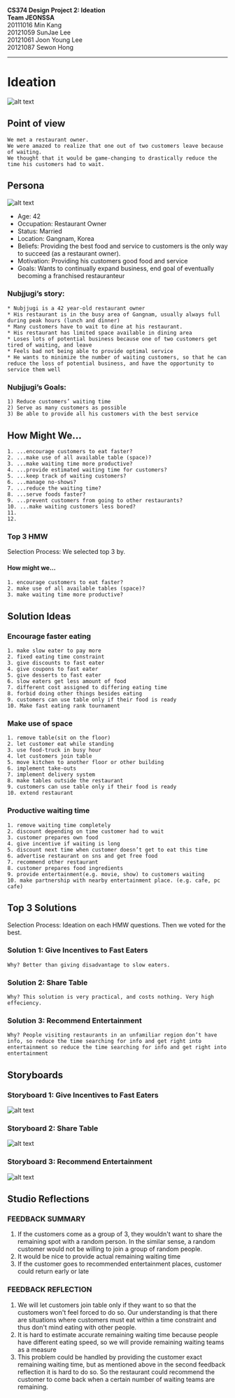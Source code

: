 **CS374 Design Project 2: Ideation**  
**Team JEONSSA**  
20111016 Min Kang  
20121059 SunJae Lee  
20121061 Joon Young Lee  
20121087 Sewon Hong

---

# Ideation
 ![alt text](title.PNG "Title: Shorter Waiting Make Dining Out Great Again")
 
## Point of view
	We met a restaurant owner.  
	We were amazed to realize that one out of two customers leave because of waiting.  
	We thought that it would be game-changing to drastically reduce the time his customers had to wait.

## Persona
 ![alt text](nubjjugi.PNG "Figure1. Nubjjugi, the persona")
 
* Age: 42
* Occupation: Restaurant Owner
* Status: Married
* Location: Gangnam, Korea
* Beliefs: Providing the best food and service to customers is the only way to succeed (as a restaurant owner).
* Motivation: Providing his customers good food and service
* Goals: Wants to continually expand business, end goal of eventually becoming a franchised restauranteur

### Nubjjugi’s story:
	* Nubjjugi is a 42 year-old restaurant owner
	* His restaurant is in the busy area of Gangnam, usually always full during peak hours (lunch and dinner)
	* Many customers have to wait to dine at his restaurant. 
	* His restaurant has limited space available in dining area
	* Loses lots of potential business because one of two customers get tired of waiting, and leave
	* Feels bad not being able to provide optimal service
	* He wants to minimize the number of waiting customers, so that he can reduce the loss of potential business, and have the opportunity to service them well

### Nubjjugi’s Goals:
	1) Reduce customers’ waiting time
	2) Serve as many customers as possible
	3) Be able to provide all his customers with the best service
 
## How Might We...
	1. ...encourage customers to eat faster?
	2. ...make use of all available table (space)?
	3. ...make waiting time more productive?
	4. ...provide estimated waiting time for customers?
	5. ...keep track of waiting customers?
	6. ...manage no-shows?
	7. ...reduce the waiting time?
	8. ...serve foods faster?
	9. ...prevent customers from going to other restaurants?
	10. ...make waiting customers less bored?
	11. 
	12. 

### Top 3 HMW
Selection Process: We selected top 3 by. 
#### How might we...   
	1. encourage customers to eat faster?  
	2. make use of all available tables (space)?  
	3. make waiting time more productive?  


## Solution Ideas


### Encourage faster eating
	1. make slow eater to pay more
	2. fixed eating time constraint
	3. give discounts to fast eater
	4. give coupons to fast eater
	5. give desserts to fast eater
	6. slow eaters get less amount of food
	7. different cost assigned to differing eating time
	8. forbid doing other things besides eating
	9. customers can use table only if their food is ready
	10. Make fast eating rank tournament


### Make use of space
	1. remove table(sit on the floor)
	2. let customer eat while standing
	3. use food-truck in busy hour
	4. let customers join table
	5. move kitchen to another floor or other building
	6. implement take-outs
	7. implement delivery system
	8. make tables outside the restaurant
	9. customers can use table only if their food is ready
	10. extend restaurant


### Productive waiting time
	1. remove waiting time completely
	2. discount depending on time customer had to wait
	3. customer prepares own food
	4. give incentive if waiting is long
	5. discount next time when customer doesn’t get to eat this time
	6. advertise restaurant on sns and get free food
	7. recommend other restaurant
	8. customer prepares food ingredients
	9. provide entertainment(e.g. movie, show) to customers waiting
	10. make partnership with nearby entertainment place. (e.g. cafe, pc cafe)


## Top 3 Solutions  
Selection Process: Ideation on each HMW questions. Then we voted for the best. 
### Solution 1: Give Incentives to Fast Eaters 
	Why? Better than giving disadvantage to slow eaters.  

### Solution 2: Share Table
	Why? This solution is very practical, and costs nothing. Very high effeciency.  


### Solution 3: Recommend Entertainment
	Why? People visiting restaurants in an unfamiliar region don’t have info, so reduce the time searching for info and get right into entertainment so reduce the time searching for info and get right into entertainment


## Storyboards
### Storyboard 1: Give Incentives to Fast Eaters
 ![alt text](Picture1.png "Figure2. Storyboard of soultion 1")
 
 
### Storyboard 2: Share Table
 ![alt text](Picture2.png "Figure3. Storyboard of soultion 2")
 
 
 ### Storyboard 3: Recommend Entertainment
 ![alt text](Picture3.png "Figure4. Storyboard of soultion 3")
 
 
 ## Studio Reflections
 ### FEEDBACK SUMMARY
1) If the customers come as a group of 3, they wouldn't want to share the remaining spot with a random person. In the similar sense, a random customer would not be willing to join a group of random people. 
2) It would be nice to provide actual remaining waiting time
3) If the customer goes to recommended entertainment places, customer could return early or late
 

### FEEDBACK REFLECTION
1) We will let customers join table only if they want to so that the customers won't feel forced to do so. Our understanding is that there are situations where customers must eat within a time constraint and thus don't mind eating with other people.
2) It is hard to estimate accurate remaining waiting time because people have different eating speed, so we will provide remaining waiting teams as a measure
3) This problem could be handled by providing the customer exact remaining waiting time, but as mentioned above in the second feedback reflection it is hard to do so. So the restaurant could recommend the customer to come back when a certain number of waiting teams are remaining.


